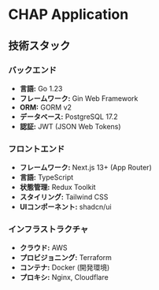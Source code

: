 # CHAP Application

## 技術スタック

### バックエンド
- **言語:** Go 1.23
- **フレームワーク:** Gin Web Framework
- **ORM:** GORM v2
- **データベース:** PostgreSQL 17.2
- **認証:** JWT (JSON Web Tokens)

### フロントエンド
- **フレームワーク:** Next.js 13+ (App Router)
- **言語:** TypeScript
- **状態管理:** Redux Toolkit
- **スタイリング:** Tailwind CSS
- **UIコンポーネント:** shadcn/ui

### インフラストラクチャ
- **クラウド:** AWS
- **プロビジョニング:** Terraform
- **コンテナ:** Docker (開発環境)
- **プロキシ:** Nginx, Cloudflare
